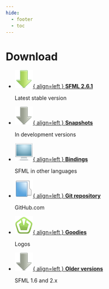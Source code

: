 ```yaml
---
hide:
  - footer
  - toc
---
```


# Download

<div class="grid cards" markdown>

-   [![](../images/icons/download.png){ align=left } __SFML 2.6.1__](sfml/2.6.1.md)

    Latest stable version

-   [![](../images/icons/download-old.png){ align=left } __Snapshots__](https://artifacts.sfml-dev.org/by-branch/master/)

    In development versions

-   [![](../images/icons/bindings.png){ align=left } __Bindings__](bindings.md)

    SFML in other languages

-   [![](../images/icons/repository.png){ align=left } __Git repository__](https://github.com/SFML/SFML)

    GitHub.com

-   [![](../images/icons/goodies.png){ align=left } __Goodies__](goodies.md)

    Logos

-   [![](../images/icons/download-old.png){ align=left } __Older versions__](sfml/index.md)

    SFML 1.6 and 2.x

</div>
